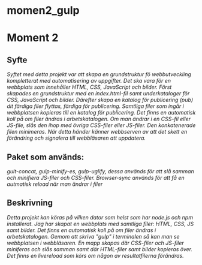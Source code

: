 # momen2_gulp

# Moment 2
## Syfte
*Syftet med detta projekt var att skapa en grundstruktur fö webbutveckling kompletterat med automatisering av uppgifter. Det ska vara för en webbplats som innehåller HTML, CSS, JavaScript och bilder. Först skapades en grundstruktur med en index.html-fil samt underkataloger för CSS, JavaScript och bilder. Därefter skapa en katalog för publicering (pub) dit färdiga filer flyttas, färdiga för publicering. Samtliga filer som ingår i webbplatsen kopieras till en katalog för publicering. Det finns en automatisk koll på om filer ändras i arbetskatalogen. Om man ändrar i en CSS-fil eller JS-file, slås den ihop med övriga CSS-filer eller JS-filer. Den konkatenerade filen minimeras. När detta händer känner webbserven av att det skett en förändring och signalera till webbläsaren att uppdatera.*
## Paket som används:
*gult-concat, gulp-minify-es, gulp-uglify, dessa används för att slå samman och minifiera JS-filer och CSS-filer. Browser-sync används för att få en autmatisk reload när man ändrar i filer*
## Beskrivning
*Detta projekt kan köras på vilken dator som helst som har node.js och npm installerat.
Jag har skapat en webbplats med samtliga filer: HTML, CSS, JS samt bilder. Det finns en automatisk koll på om filer ändras i arbetskatalogen. Gemom att skriva "gulp" i terminalen så kan man se webbplatsen i webbläsaren. En mapp skapas där CSS-filer och JS-filer miniferas och slås samman samt där HTML-filer samt bilder kopieras över. Det finns en livereload som körs om någon av resultatfilerna förändras.*
